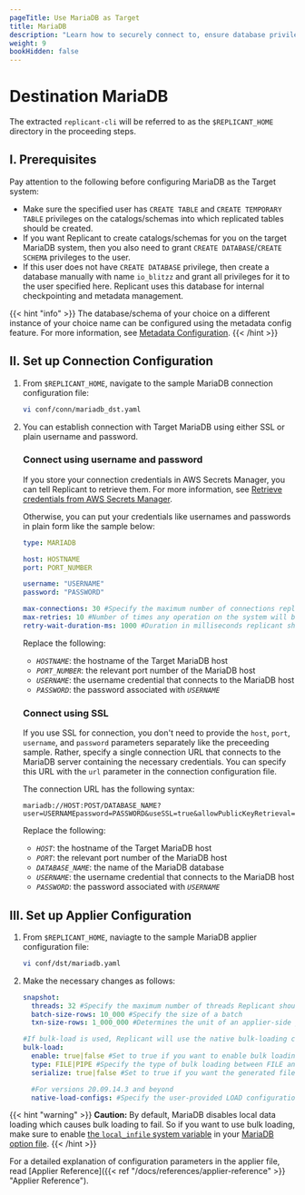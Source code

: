```yaml
---
pageTitle: Use MariaDB as Target
title: MariaDB
description: "Learn how to securely connect to, ensure database privileges on, and load data into MariaDB using Arcion."
weight: 9
bookHidden: false
---
```

# Destination MariaDB

The extracted `replicant-cli` will be referred to as the `$REPLICANT_HOME` directory in the proceeding steps.

## I. Prerequisites

Pay attention to the following before configuring MariaDB as the Target system:

- Make sure the specified user has `CREATE TABLE` and `CREATE TEMPORARY TABLE` privileges on the catalogs/schemas into which replicated tables should be created.
- If you want Replicant to create catalogs/schemas for you on the target MariaDB system, then you also need to grant `CREATE DATABASE`/`CREATE SCHEMA` privileges to the user.
- If this user does not have `CREATE DATABASE` privilege, then create a database manually with name `io_blitzz` and grant all privileges for it to the user specified here. Replicant uses this database for internal checkpointing and metadata management.  

{{< hint "info" >}}
The database/schema of your choice on a different instance of your choice name can be configured using the metadata config feature. For more information, see [Metadata Configuration](/docs/references/metadata-reference).
{{< /hint >}}


## II. Set up Connection Configuration

1. From `$REPLICANT_HOME`, navigate to the sample MariaDB connection configuration file:
    ```BASH
    vi conf/conn/mariadb_dst.yaml
    ```
2. You can establish connection with Target MariaDB using either SSL or plain username and password.

    ### Connect using username and password
    If you store your connection credentials in AWS Secrets Manager, you can tell Replicant to retrieve them. For more information, see [Retrieve credentials from AWS Secrets Manager](/docs/references/secrets-manager). 
        
    Otherwise, you can put your credentials like usernames and passwords in plain form like the sample below:
    ```YAML
    type: MARIADB

    host: HOSTNAME
    port: PORT_NUMBER
    
    username: "USERNAME"
    password: "PASSWORD" 

    max-connections: 30 #Specify the maximum number of connections replicant can open in MariaDB
    max-retries: 10 #Number of times any operation on the system will be re-attempted on failures.
    retry-wait-duration-ms: 1000 #Duration in milliseconds replicant should wait before performing then next retry of a failed operation
    ```
    Replace the following:
    - *`HOSTNAME`*: the hostname of the Target MariaDB host
    - *`PORT_NUMBER`*: the relevant port number of the MariaDB host
    - *`USERNAME`*: the username credential that connects to the MariaDB host
    - *`PASSWORD`*: the password associated with *`USERNAME`*

    ### Connect using SSL
    If you use SSL for connection, you don't need to provide the `host`, `port`, `username`, and `password` parameters separately like the preceeding sample. Rather, specify a single connection URL that connects to the MariaDB server containing the necessary credentials. You can specify this URL with the `url` parameter in the connection configuration file.

    The connection URL has the following syntax:

    ```
    mariadb://HOST:POST/DATABASE_NAME?user=USERNAMEpassword=PASSWORD&useSSL=true&allowPublicKeyRetrieval=true"
    ```

    Replace the following:
    - *`HOST`*: the hostname of the Target MariaDB host
    - *`PORT`*: the relevant port number of the MariaDB host
    - *`DATABASE_NAME`*: the name of the MariaDB database
    - *`USERNAME`*: the username credential that connects to the MariaDB host
    - *`PASSWORD`*: the password associated with *`USERNAME`*

## III. Set up Applier Configuration

1. From `$REPLICANT_HOME`, naviagte to the sample MariaDB applier configuration file:
    ```BASH
    vi conf/dst/mariadb.yaml    
    ```
2. Make the necessary changes as follows:

    ```YAML
    snapshot:
      threads: 32 #Specify the maximum number of threads Replicant should use for writing to the target
      batch-size-rows: 10_000 #Specify the size of a batch
      txn-size-rows: 1_000_000 #Determines the unit of an applier-side job

    #If bulk-load is used, Replicant will use the native bulk-loading capabilities of the target database
    bulk-load:
      enable: true|false #Set to true if you want to enable bulk loading
      type: FILE|PIPE #Specify the type of bulk loading between FILE and PIPE
      serialize: true|false #Set to true if you want the generated files to be applied in serial/parallel fashion

      #For versions 20.09.14.3 and beyond
      native-load-configs: #Specify the user-provided LOAD configuration string which will be appended to the s3 specific LOAD SQL command
    ```
{{< hint "warning" >}}
**Caution:** By default, MariaDB disables local data loading which causes bulk loading to fail. So if you want to use bulk loading, make sure to enable [the `local_infile` system variable](https://mariadb.com/docs/server/ref/mdb/system-variables/local_infile/) in your [MariaDB option file](https://mariadb.com/kb/en/configuring-mariadb-with-option-files/).
{{< /hint >}}

For a detailed explanation of configuration parameters in the applier file, read [Applier Reference]({{< ref "/docs/references/applier-reference" >}} "Applier Reference").